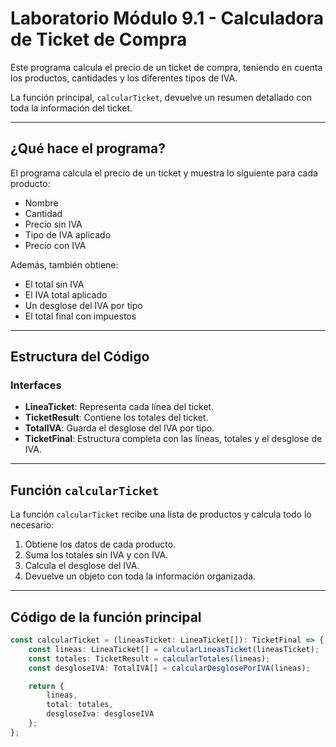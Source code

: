 # Laboratorio Módulo 9.1 - Calculadora de Ticket de Compra

Este programa calcula el precio de un ticket de compra, teniendo en cuenta los productos, cantidades y los diferentes tipos de IVA.  

La función principal, `calcularTicket`, devuelve un resumen detallado con toda la información del ticket.

---

## ¿Qué hace el programa?

El programa calcula el precio de un ticket y muestra lo siguiente para cada producto:

- Nombre  
- Cantidad  
- Precio sin IVA  
- Tipo de IVA aplicado  
- Precio con IVA  

Además, también obtiene:  

- El total sin IVA  
- El IVA total aplicado  
- Un desglose del IVA por tipo  
- El total final con impuestos  

---

## Estructura del Código  

### Interfaces  

- **LineaTicket**: Representa cada línea del ticket.  
- **TicketResult**: Contiene los totales del ticket.  
- **TotalIVA**: Guarda el desglose del IVA por tipo.  
- **TicketFinal**: Estructura completa con las líneas, totales y el desglose de IVA.  

---

## Función `calcularTicket`

La función `calcularTicket` recibe una lista de productos y calcula todo lo necesario:  

1. Obtiene los datos de cada producto.  
2. Suma los totales sin IVA y con IVA.  
3. Calcula el desglose del IVA.  
4. Devuelve un objeto con toda la información organizada.   

---

## Código de la función principal  

```ts
const calcularTicket = (lineasTicket: LineaTicket[]): TicketFinal => {
    const lineas: LineaTicket[] = calcularLineasTicket(lineasTicket);
    const totales: TicketResult = calcularTotales(lineas);
    const desgloseIVA: TotalIVA[] = calcularDesglosePorIVA(lineas);

    return {
        lineas,
        total: totales,
        desgloseIva: desgloseIVA
    };
};

